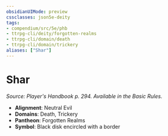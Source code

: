 ```yaml
---
obsidianUIMode: preview
cssclasses: json5e-deity
tags:
- compendium/src/5e/phb
- ttrpg-cli/deity/forgotten-realms
- ttrpg-cli/domain/death
- ttrpg-cli/domain/trickery
aliases: ["Shar"]
---
```

# Shar
*Source: Player's Handbook p. 294. Available in the Basic Rules.* 

- **Alignment**: Neutral Evil
- **Domains**: Death, Trickery
- **Pantheon**: Forgotten Realms
- **Symbol**: Black disk encircled with a border